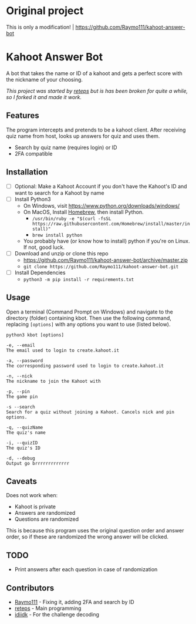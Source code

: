# Original project
This is only a modification! | https://github.com/Raymo111/kahoot-answer-bot

# Kahoot Answer Bot
A bot that takes the name or ID of a kahoot and gets a perfect score with the nickname of your choosing.

*This project was started by [reteps](https://github.com/reteps/kbot) but is has been broken for quite a while, so I forked it and made it work.*

## Features
The program intercepts and pretends to be a kahoot client. After receiving quiz name from host, looks up answers for quiz and uses them.
- Search by quiz name (requires login) or ID
- 2FA compatible

## Installation
- [ ] Optional: Make a Kahoot Account if you don't have the Kahoot's ID and want to search for a Kahoot by name
- [ ] Install Python3
  - On Windows, visit https://www.python.org/downloads/windows/
  - On MacOS, Install [Homebrew](https://brew.sh/), then install Python.
    - `/usr/bin/ruby -e "$(curl -fsSL https://raw.githubusercontent.com/Homebrew/install/master/install)"`
    - `brew install python`
  - You probably have (or know how to install) python if you're on Linux. If not, good luck.
- [ ] Download and unzip or clone this repo
  - https://github.com/Raymo111/kahoot-answer-bot/archive/master.zip
  - `git clone https://github.com/Raymo111/kahoot-answer-bot.git`
- [ ] Install Dependencies
  - `python3 -m pip install -r requirements.txt`

## Usage
Open a terminal (Command Prompt on Windows) and navigate to the directory (folder) containing kbot. Then use the following command, replacing `[options]` with any options you want to use (listed below).
```
python3 kbot [options]
```
```
-e, --email
The email used to login to create.kahoot.it

-a, --password
The corresponding password used to login to create.kahoot.it

-n, --nick
The nickname to join the Kahoot with

-p, --pin
The game pin

-s --search
Search for a quiz without joining a Kahoot. Cancels nick and pin options.

-q, --quizName
The quiz's name

-i, --quizID
The quiz's ID

-d, --debug
Output go brrrrrrrrrrrrr
```

## Caveats
Does not work when:
- Kahoot is private
- Answers are randomized
- Questions are randomized

This is because this program uses the original question order and answer order, so if these are randomized the wrong answer will be clicked.

## TODO
- Print answers after each question in case of randomization

## Contributors
* [Raymo111](https://github.com/Raymo111) - Fixing it, adding 2FA and search by ID
* [reteps](https://github.com/reteps) - Main programming
* [idiidk](https://github.com/idiidk) - For the challenge decoding
